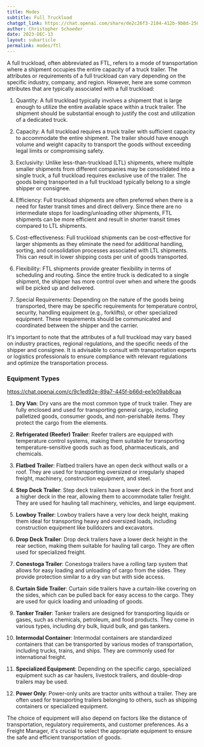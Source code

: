 ```yaml
---
title: Modes
subtitle: Full Truckload
chatgpt_link: https://chat.openai.com/share/de2c26f3-2184-412b-9b0d-25014096d23e
author: Christopher Schoeder
date: 2023-DEC-13
layout: subarticle
permalink: modes/ftl
---
```


A full truckload, often abbreviated as FTL, refers to a mode of transportation where a shipment occupies the entire capacity of a truck trailer. The attributes or requirements of a full truckload can vary depending on the specific industry, company, and region. However, here are some common attributes that are typically associated with a full truckload:

1. Quantity: A full truckload typically involves a shipment that is large enough to utilize the entire available space within a truck trailer. The shipment should be substantial enough to justify the cost and utilization of a dedicated truck.

2. Capacity: A full truckload requires a truck trailer with sufficient capacity to accommodate the entire shipment. The trailer should have enough volume and weight capacity to transport the goods without exceeding legal limits or compromising safety.

3. Exclusivity: Unlike less-than-truckload (LTL) shipments, where multiple smaller shipments from different companies may be consolidated into a single truck, a full truckload requires exclusive use of the trailer. The goods being transported in a full truckload typically belong to a single shipper or consignee.

4. Efficiency: Full truckload shipments are often preferred when there is a need for faster transit times and direct delivery. Since there are no intermediate stops for loading/unloading other shipments, FTL shipments can be more efficient and result in shorter transit times compared to LTL shipments.

5. Cost-effectiveness: Full truckload shipments can be cost-effective for larger shipments as they eliminate the need for additional handling, sorting, and consolidation processes associated with LTL shipments. This can result in lower shipping costs per unit of goods transported.

6. Flexibility: FTL shipments provide greater flexibility in terms of scheduling and routing. Since the entire truck is dedicated to a single shipment, the shipper has more control over when and where the goods will be picked up and delivered.

7. Special Requirements: Depending on the nature of the goods being transported, there may be specific requirements for temperature control, security, handling equipment (e.g., forklifts), or other specialized equipment. These requirements should be communicated and coordinated between the shipper and the carrier.

It's important to note that the attributes of a full truckload may vary based on industry practices, regional regulations, and the specific needs of the shipper and consignee. It is advisable to consult with transportation experts or logistics professionals to ensure compliance with relevant regulations and optimize the transportation process.

### Equipment Types

https://chat.openai.com/c/9c1ed92e-89a7-445f-b66d-ee1e09ab8caa

1. **Dry Van**: Dry vans are the most common type of truck trailer. They are fully enclosed and used for transporting general cargo, including palletized goods, consumer goods, and non-perishable items. They protect the cargo from the elements.

2. **Refrigerated (Reefer) Trailer**: Reefer trailers are equipped with temperature control systems, making them suitable for transporting temperature-sensitive goods such as food, pharmaceuticals, and chemicals.

3. **Flatbed Trailer**: Flatbed trailers have an open deck without walls or a roof. They are used for transporting oversized or irregularly shaped freight, machinery, construction equipment, and steel.

4. **Step Deck Trailer**: Step deck trailers have a lower deck in the front and a higher deck in the rear, allowing them to accommodate taller freight. They are used for hauling tall machinery, vehicles, and large equipment.

5. **Lowboy Trailer**: Lowboy trailers have a very low deck height, making them ideal for transporting heavy and oversized loads, including construction equipment like bulldozers and excavators.

6. **Drop Deck Trailer**: Drop deck trailers have a lower deck height in the rear section, making them suitable for hauling tall cargo. They are often used for specialized freight.

7. **Conestoga Trailer**: Conestoga trailers have a rolling tarp system that allows for easy loading and unloading of cargo from the sides. They provide protection similar to a dry van but with side access.

8. **Curtain Side Trailer**: Curtain side trailers have a curtain-like covering on the sides, which can be pulled back for easy access to the cargo. They are used for quick loading and unloading of goods.

9. **Tanker Trailer**: Tanker trailers are designed for transporting liquids or gases, such as chemicals, petroleum, and food products. They come in various types, including dry bulk, liquid bulk, and gas tankers.

10. **Intermodal Container**: Intermodal containers are standardized containers that can be transported by various modes of transportation, including trucks, trains, and ships. They are commonly used for international freight.

11. **Specialized Equipment**: Depending on the specific cargo, specialized equipment such as car haulers, livestock trailers, and double-drop trailers may be used.

12. **Power Only**: Power-only units are tractor units without a trailer. They are often used for transporting trailers belonging to others, such as shipping containers or specialized equipment.

The choice of equipment will also depend on factors like the distance of transportation, regulatory requirements, and customer preferences. As a Freight Manager, it's crucial to select the appropriate equipment to ensure the safe and efficient transportation of goods.
